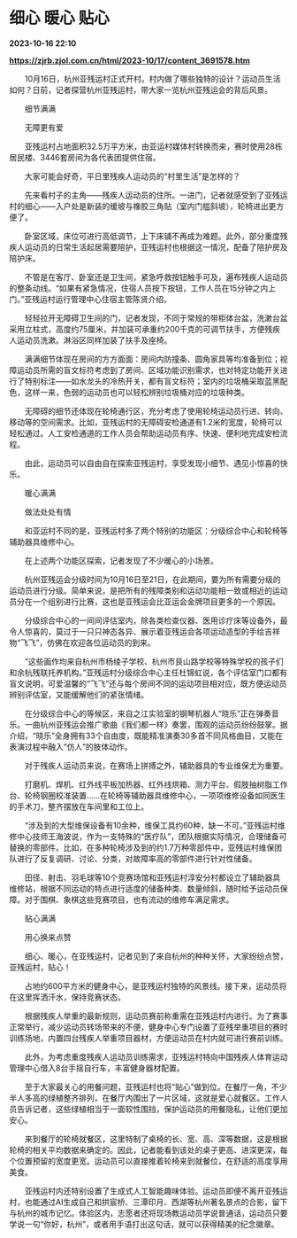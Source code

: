 # 细心 暖心 贴心

**2023-10-16 22:10**

**https://zjrb.zjol.com.cn/html/2023-10/17/content_3691578.htm**

　　10月16日，杭州亚残运村正式开村。村内做了哪些独特的设计？运动员生活如何？日前，记者探营杭州亚残运村，带大家一览杭州亚残运会的背后风景。

　　细节满满

　　无障更有爱

　　亚残运村占地面积32.5万平方米，由亚运村媒体村转换而来，赛时使用28栋居民楼、3446套房间为各代表团提供住宿。

　　大家可能会好奇，平日里残疾人运动员的“村里生活”是怎样的？

　　先来看村子的主角——残疾人运动员的住所。一进门，记者就感受到了亚残运村的细心——入户处是新装的缓坡与橡胶三角贴（室内门槛斜坡），轮椅进出更方便了。

　　卧室区域，床位可进行高低调节，上下床铺不再成为难题。此外，部分重度残疾人运动员的日常生活起居需要陪护，亚残运村也根据这一情况，配备了陪护房及陪护床。

　　不管是在客厅、卧室还是卫生间，紧急呼救按钮触手可及，遍布残疾人运动员的整条动线。“如果有紧急情况，住宿人员按下按钮，工作人员在15分钟之内上门。”亚残运村运行管理中心住宿主管陈贤介绍。

　　轻轻拉开无障碍卫生间的门，记者发现，不同于常规的带柜体台盆，洗漱台盆采用立柱式，高度约75厘米，并加装可承重约200千克的可调节扶手，方便残疾人运动员洗漱。淋浴区同样加装了扶手及座椅。

　　满满细节体现在房间的方方面面：房间内防撞条、圆角家具等均准备到位；视障运动员所需的盲文标符考虑到了房间、区域功能识别需求，也对特定功能开关进行了特别标注——如水龙头的冷热开关，都有盲文标符；室内的垃圾桶采取蓝黑配色，这样一来，色弱的运动员也可以轻松辨别垃圾桶对应的垃圾种类。

　　无障碍的细节还体现在轮椅通行区，充分考虑了使用轮椅运动员行进、转向、移动等的空间需求。比如，亚残运村的无障碍安检通道有1.2米的宽度，轮椅可以轻松通过。人工安检通道的工作人员会帮助运动员有序、快速、便利地完成安检流程。

　　由此，运动员可以自由自在探索亚残运村，享受发现小细节、遇见小惊喜的快乐。

　　暖心满满

　　做法处处有情

　　和亚运村不同的是，亚残运村多了两个特别的功能区：分级综合中心和轮椅等辅助器具维修中心。

　　在上述两个功能区探索，记者发现了不少暖心的小场景。

　　杭州亚残运会分级时间为10月16日至21日，在此期间，要为所有需要分级的运动员进行分级。简单来说，是把所有的残障类别和运动功能相一致或相近的运动员分在一个组别进行比赛，这也是亚残运会比亚运会金牌项目更多的一个原因。

　　分级综合中心的一间间评估室内，除各类检查仪器、医用诊疗床等设备外，最令人惊喜的，莫过于一只只神态各异、展示着亚残运会各项运动造型的手绘吉祥物“飞飞”，仿佛在欢迎各位运动员的到来。

　　“这些画作均来自杭州市杨绫子学校、杭州市艮山路学校等特殊学校的孩子们和余杭残联托养机构。”亚残运村分级综合中心主任杜锦虹说，各个评估室门口都有盲文说明，可爱温馨的“飞飞”还与每个房间不同的运动项目相对应，既方便运动员辨别评估室，又能缓解他们的紧张情绪。

　　在分级综合中心的等候区，来自之江实验室的钢琴机器人“晓乐”正在弹奏音乐。一曲杭州亚残运会推广歌曲《我们都一样》奏罢，围观的运动员纷纷鼓掌。据介绍，“晓乐”全身拥有33个自由度，既能精准演奏30多首不同风格曲目，又能在表演过程中融入“仿人”的肢体动作。

　　对于残疾人运动员来说，在赛场上拼搏之外，辅助器具的专业维保尤为重要。

　　打磨机、焊机、红外线平板加热器、红外线烘箱、测力平台、假肢抽树脂工作台、轮椅钢圈校准装置……在轮椅等辅助器具维修中心，一项项维修设备如同医生的手术刀，整齐摆放在车间里和工位上。

　　“涉及到的大型维保设备有10余种，维保工具约60种，缺一不可。”亚残运村维修中心技师王海波说，作为一支特殊的“医疗队”，团队根据实际情况，合理储备可替换的零部件。比如，在多种轮椅涉及到的约1.7万种零部件中，亚残运村维保团队进行了反复调研、讨论、分类，对故障率高的零部件进行针对性储备。

　　田径、射击、羽毛球等10个竞赛场馆和亚残运村淳安分村都设立了辅助器具维修站，根据不同运动的特点进行适度的储备种类、数量倾斜，随时给予运动员保障。对于围棋、象棋这些竞赛项目，也有流动的维修车满足需求。

　　贴心满满

　　用心换来点赞

　　细心、暖心，在亚残运村，记者见到了来自杭州的种种关怀，大家纷纷点赞，亚残运村，贴心！

　　占地约600平方米的健身中心，是亚残运村独特的风景线。接下来，运动员将在这里挥洒汗水，保持竞赛状态。

　　根据残疾人举重的最新规则，运动员赛前称重需在亚残运村内进行。为了赛事正常举行，减少运动员转场带来的不便，健身中心专门设置了亚残举重项目的赛时训练场地，内置四台残疾人举重项目器材，方便运动员在村内就可进行赛前训练。

　　此外，为考虑重度残疾人运动员训练需求，亚残运村特向中国残疾人体育运动管理中心借入8台手摇自行车，丰富健身器材配置。

　　至于大家最关心的用餐问题，亚残运村也将“贴心”做到位。在餐厅一角，不少半人多高的绿植整齐排列，在餐厅内围出了一片区域，这就是爱心就餐区。工作人员告诉记者，这些绿植相当于一面软性围挡，保护运动员的用餐隐私，让他们更加安心。

　　来到餐厅的轮椅就餐区，这里特制了桌椅的长、宽、高、深等数据，这是根据轮椅的相关平均数据来确定的。因此，记者能看到该处的桌子更高、进深更深，每个位置预留的宽度更宽。运动员可以直接推着轮椅来到就餐位，在舒适的高度享用美食。

　　亚残运村内还特别设置了生成式人工智能趣味体验。运动员即便不离开亚残运村，也能通过AI生成自己和拱宸桥、三潭印月、西湖等杭州著名景点的合影，留下与杭州的城市记忆。体验区内，志愿者还将现场教运动员学说普通话，运动员只要学说一句“你好，杭州”，或者用手语打出这句话，就可以获得精美的纪念徽章。